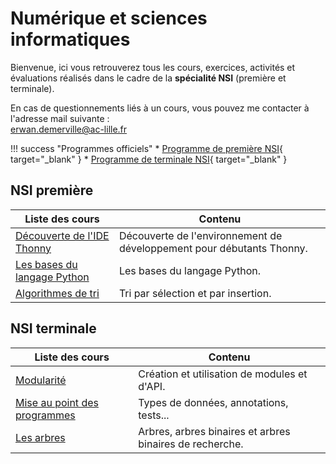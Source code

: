 # Numérique et sciences informatiques

Bienvenue, ici vous retrouverez tous les cours, exercices, activités et évaluations réalisés dans le cadre de la **spécialité NSI** (première et terminale).

En cas de questionnements liés à un cours, vous pouvez me contacter à l'adresse mail suivante :  
<erwan.demerville@ac-lille.fr>

!!! success "Programmes officiels"
    * [Programme de première NSI](bo/BO_NSI_Premiere.pdf){ target="_blank" }
    * [Programme de terminale NSI](bo/BO_NSI_Terminale.pdf){ target="_blank" }

## NSI première

| Liste des cours                              | Contenu                             |
| -------------------------------------------- | ----------------------------------- |
| [Découverte de l'IDE Thonny](premiere/thonny/index.md) | Découverte de l'environnement de développement pour débutants Thonny. |
| [Les bases du langage Python](premiere/bases_python/index.md) | Les bases du langage Python. |
| [Algorithmes de tri](premiere/tris/index.md) | Tri par sélection et par insertion. |

## NSI terminale

| Liste des cours                         | Contenu                                                  |
| --------------------------------------- | -------------------------------------------------------- |
| [Modularité](terminale/modularite/index.md) | Création et utilisation de modules et d'API. |
| [Mise au point des programmes](terminale/mise_au_point/index.md) | Types de données, annotations, tests... |
| [Les arbres](terminale/arbres/index.md) | Arbres, arbres binaires et arbres binaires de recherche. |